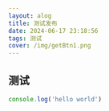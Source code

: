 ```yaml
---
layout: alog
title: 测试发布
date: 2024-06-17 23:18:56
tags: 测试
cover: /img/getBtn1.png
---
```

## 测试
```js
console.log('hello world')
```

